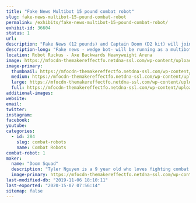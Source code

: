 ```yaml
---
title: "Fake News Multibot 15 pound combat robot"
slug: fake-news-multibot-15-pound-combat-robot
permalink: /exhibits/fake-news-multibot-15-pound-combat-robot/
exhibit-id: 36604
status: 1
url: 
description: "Fake News (12 pounds) and Captain Doom (D2 kit) will join as a multibot.  "
description-long: "Fake news - wedge bot- will be running as a multibot  with a D2 kit"
location: Robot Ruckus - Axe Backwards Heavyweight Arena
image: https://mfocdn-themakereffectfo.netdna-ssl.com/wp-content/uploads/2018/10/IMG_1302.jpg
image-primary:
  thumbnail: https://mfocdn-themakereffectfo.netdna-ssl.com/wp-content/uploads/2018/10/IMG_1302-150x150.jpg
  medium: https://mfocdn-themakereffectfo.netdna-ssl.com/wp-content/uploads/2018/10/IMG_1302.jpg
  large: https://mfocdn-themakereffectfo.netdna-ssl.com/wp-content/uploads/2018/10/IMG_1302.jpg
  full: https://mfocdn-themakereffectfo.netdna-ssl.com/wp-content/uploads/2018/10/IMG_1302.jpg
additional-images:
website: 
email: 
twitter: 
instagram: 
facebook: 
youtube: 
categories:
  - id: 284
    slug: combat-robots
    name: Combat Robots
combat-robot: 1
maker:
  name: "Doom Squad"
  description: "Tyler Nguyen is a 9 year old who loves fighting combat robots.  He has had a year of success fighting 3 pound robots, and is now moving on to 30 pound robots.  "
  image-primary: https://mfocdn-themakereffectfo.netdna-ssl.com/wp-content/uploads/2018/08/ty-and-flag-pic-225x300.jpg
last-modified-db: "2019-11-06 18:10:11"
last-exported: "2020-15-07 07:56:14"
sitemap: false
---
```

